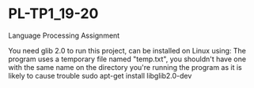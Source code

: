# PL-TP1_19-20
Language Processing Assignment

You need glib 2.0 to run this project, can be installed on Linux using:
    The program uses a temporary file named "temp.txt", you shouldn't have one 
with the same name on the directory you're running the program as it is likely to cause trouble 
sudo apt-get install libglib2.0-dev
